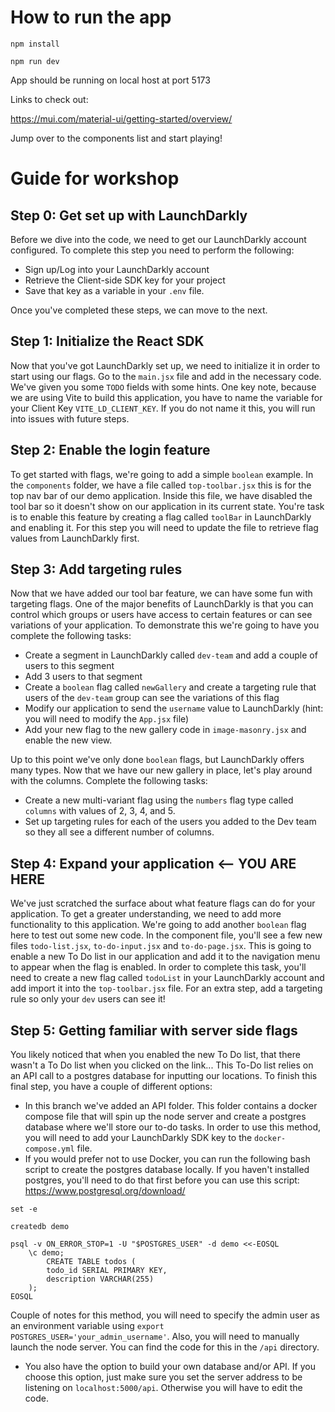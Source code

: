 # How to run the app

```shell
npm install

npm run dev
```

App should be running on local host at port 5173

Links to check out:

https://mui.com/material-ui/getting-started/overview/

Jump over to the components list and start playing!


# Guide for workshop

## Step 0: Get set up with LaunchDarkly 
Before we dive into the code, we need to get our LaunchDarkly account configured. To complete this step you need to perform the following:
* Sign up/Log into your LaunchDarkly account
* Retrieve the Client-side SDK key for your project
* Save that key as a variable in your `.env` file.

Once you've completed these steps, we can move to the next. 

## Step 1: Initialize the React SDK 
Now that you've got LaunchDarkly set up, we need to initialize it in order to start using our flags. Go to the `main.jsx` file and add in the necessary code. We've given you some `TODO` fields with some hints. One key note, because we are using Vite to build this application, you have to name the variable for your Client Key `VITE_LD_CLIENT_KEY`. If you do not name it this, you will run into issues with future steps.

## Step 2: Enable the login feature
To get started with flags, we're going to add a simple `boolean` example. In the `components` folder, we have a file called `top-toolbar.jsx` this is for the top nav bar of our demo application. Inside this file, we have disabled the tool bar so it doesn't show on our application in its current state. You're task is to enable this feature by creating a flag called `toolBar` in LaunchDarkly and enabling it. For this step you will need to update the file to retrieve flag values from LaunchDarkly first.  

## Step 3: Add targeting rules 
Now that we have added our tool bar feature, we can have some fun with targeting flags. One of the major benefits of LaunchDarkly is that you can control which groups or users have access to certain features or can see variations of your application. To demonstrate this we're going to have you complete the following tasks:
* Create a segment in LaunchDarkly called `dev-team` and add a couple of users to this segment
* Add 3 users to that segment
* Create a `boolean` flag called `newGallery` and create a targeting rule that users of the `dev-team` group can see the variations of this flag
* Modify our application to send the `username` value to LaunchDarkly (hint: you will need to modify the `App.jsx` file)
* Add your new flag to the new gallery code in `image-masonry.jsx` and enable the new view.

Up to this point we've only done `boolean` flags, but LaunchDarkly offers many types. Now that we have our new gallery in place, let's play around with the columns. Complete the following tasks:
* Create a new multi-variant flag using the `numbers` flag type called `columns` with values of 2, 3, 4, and 5.  
* Set up targeting rules for each of the users you added to the Dev team so they all see a different number of columns.  

## Step 4: Expand your application <-- YOU ARE HERE
We've just scratched the surface about what feature flags can do for your application. To get a greater understanding, we need to add more functionality to this application. We're going to add another `boolean` flag here to test out some new code. In the component file, you'll see a few new files `todo-list.jsx`, `to-do-input.jsx` and `to-do-page.jsx`. This is going to enable a new To Do list in our application and add it to the navigation menu to appear when the flag is enabled. In order to complete this task, you'll need to create a new flag called `todoList` in your LaunchDarkly account and add import it into the `top-toolbar.jsx` file. For an extra step, add a targeting rule so only your `dev` users can see it! 

## Step 5: Getting familiar with server side flags 
You likely noticed that when you enabled the new To Do list, that there wasn't a To Do list when you clicked on the link... This To-Do list relies on an API call to a postgres database for inputting our locations. To finish this final step, you have a couple of different options:
* In this branch we've added an API folder. This folder contains a docker compose file that will spin up the node server and create a postgres database where we'll store our to-do tasks. In order to use this method, you will need to add your LaunchDarkly SDK key to the `docker-compose.yml` file.  
* If you would prefer not to use Docker, you can run the following bash script to create the postgres database locally. If you haven't installed postgres, you'll need to do that first before you can use this script: https://www.postgresql.org/download/
```
set -e

createdb demo

psql -v ON_ERROR_STOP=1 -U "$POSTGRES_USER" -d demo <<-EOSQL
	\c demo;
		CREATE TABLE todos (
  		todo_id SERIAL PRIMARY KEY, 
  		description VARCHAR(255)
	);
EOSQL
```
Couple of notes for this method, you will need to specify the admin user as an environment variable using `export POSTGRES_USER='your_admin_username'`. Also, you will need to manually launch the node server. You can find the code for this in the `/api` directory. 
* You also have the option to build your own database and/or API. If you choose this option, just make sure you set the server address to be listening on `localhost:5000/api`. Otherwise you will have to edit the code. 